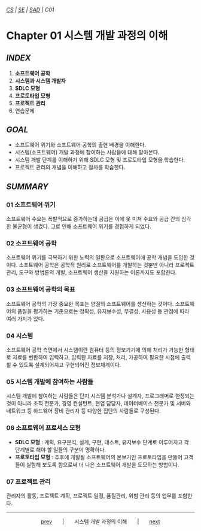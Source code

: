 ###### [*CS*](../../README.md) | [*SE*](../README.md) | [*SAD*](README.md) | *C01*

# Chapter 01 시스템 개발 과정의 이해

## *INDEX*

1. **소프트웨어 공학** [<img src="https://img.icons8.com/ios/250/000000/circled-up-right-2.png" width="14">](C01-01.md)
2. **시스템과 시스템 개발자** [<img src="https://img.icons8.com/ios/250/000000/circled-up-right-2.png" width="14">](C01-02.md)
3. **SDLC 모형** [<img src="https://img.icons8.com/ios/250/000000/circled-up-right-2.png" width="14">](C01-03.md)
4. **프로토타입 모형** [<img src="https://img.icons8.com/ios/250/000000/circled-up-right-2.png" width="14">](C01-04.md)
5. **프로젝트 관리** [<img src="https://img.icons8.com/ios/250/000000/circled-up-right-2.png" width="14">](C01-05.md)
6. 연습문제 [<img src="https://img.icons8.com/ios/250/000000/circled-up-right-2.png" width="14">](C01-example.md)

## *GOAL*

* 소프트웨어 위기와 소프트웨어 공학의 출현 배경을 이해한다.
* 시스템(소프트웨어) 개발 과정에 참여하는 사람들에 대해 알아본다.
* 시스템 개발 단계를 이해하기 위해 SDLC 모형 및 프로토타입 모형을 학습한다.
* 프로젝트 관리의 개념을 이해하고 절차를 학습한다.

## *SUMMARY*

### 01 소프트웨어 위기

소프트웨어 수요는 폭발적으로 증가하는데 공급은 이에 못 미쳐 수요와 공급 간의 심각한 불균형이 생겼다. 그로 인해 소프트웨어 위기를 경험하게 되었다.

### 02 소프트웨어 공학

소프트웨어 위기를 극복하기 위한 노력의 일환으로 소프트웨어에 공학 개념을 도입한 것이다. 소프트웨어 공학은 공학적 원리로 소프트웨어를 개발하는 것뿐만 아니라 프로젝트 관리, 도구와 방법론의 개발, 소프트웨어 생산을 지원하는 이론까지도 포함한다.

### 03 소프트웨어 공학의 목표

소프트웨어 공학의 가장 중요한 목표는 양질의 소프트웨어를 생산하는 것이다. 소프트웨어의 품질을 평가하는 기준으로는 정확성, 유지보수성, 무결성, 사용성 등 관점에 따라 여러 가지가 있다.

### 04 시스템

소프트웨어 공학 측면에서 시스템이란 컴퓨터 등의 정보기기에 의해 처리가 가능한 형태로 자료를 변환하여 입력하고, 입력된 자료를 저장, 처리, 가공하여 필요한 시점에 출력할 수 있도록 설계되어지고 구현되어진 정보체계이다.

### 05 시스템 개발에 참여하는 사람들

시스템 개발에 참여하는 사람들은 단지 시스템 분석가나 설계자, 프로그래머로 한정되는 것이 아니라 조직 전문가, 경영 컨설턴트, 현업 담당자, 데이터베이스 전문가 및 서버와 네트워크 등 하드웨어 장비 관리자 등 다양한 집단의 사람들로 구성된다.

### 06 소프트웨어 프로세스 모형

* **SDLC 모형** : 계획, 요구분석, 설계, 구현, 테스트, 유지보수 단계로 이루어지고 각 단계별로 해야 할 일들의 구분이 명확하다.
* **프로토타입 모형** : 추후에 개발될 소프트웨어의 본보기인 프로토타입을 만들어 고객들이 실험해 보도록 함으로써 더 나은 소프트웨어 개발을 도모하는 방법이다.

### 07 프로젝트 관리

관리자의 활동, 프로젝트 계획, 프로젝트 일정, 품질관리, 위험 관리 등의 업무를 포함한다.

---

<p style="text-align:center">
    <a href="README.md">prev</a>
    &nbsp; &nbsp; &nbsp; | &nbsp; &nbsp; &nbsp;
    시스템 개발 과정의 이해
    &nbsp; &nbsp; &nbsp; | &nbsp; &nbsp; &nbsp;
    <a href="C02-00.md">next</a>
</p>
